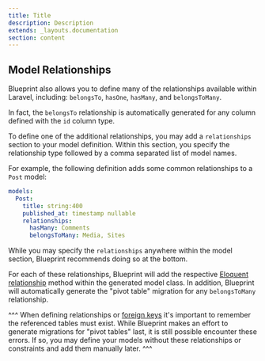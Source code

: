 ```yaml
---
title: Title
description: Description
extends: _layouts.documentation
section: content
---
```

## Model Relationships
Blueprint also allows you to define many of the relationships available within Laravel, including: `belongsTo`, `hasOne`, `hasMany`, and `belongsToMany`.

In fact, the `belongsTo` relationship is automatically generated for any column defined with the `id` column type.

To define one of the additional relationships, you may add a `relationships` section to your model definition. Within this section, you specify the relationship type followed by a comma separated list of model names.

For example, the following definition adds some common relationships to a `Post` model:

```yaml
models:
  Post:
    title: string:400
    published_at: timestamp nullable
    relationships:
      hasMany: Comments
      belongsToMany: Media, Sites
```

While you may specify the `relationships` anywhere within the model section, Blueprint recommends doing so at the bottom.

For each of these relationships, Blueprint will add the respective [Eloquent relationship](https://laravel.com/docs/7.x/eloquent-relationships) method within the generated model class. In addition, Blueprint will automatically generate the "pivot table" migration for any `belongsToMany` relationship.

^^^
When defining relationships or [foreign keys](/docs/keys-and-indexes) it's important to remember the referenced tables must exist. While Blueprint makes an effort to generate migrations for "pivot tables" last, it is still possible encounter these errors. If so, you may define your models without these relationships or constraints and add them manually later.
^^^
